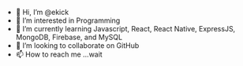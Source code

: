 - 👋 Hi, I’m @ekick
- 👀 I’m interested in Programming
- 🌱 I’m currently learning Javascript, React, React Native, ExpressJS, MongoDB, Firebase, and MySQL
- 💞️ I’m looking to collaborate on GitHub
- 📫 How to reach me ...wait

<!---
ekick/ekick is a ✨ special ✨ repository because its `README.md` (this file) appears on your GitHub profile.
You can click the Preview link to take a look at your changes.
--->

